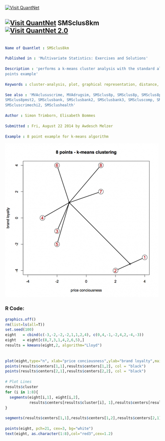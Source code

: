 
[<img src="https://github.com/QuantLet/Styleguide-and-FAQ/blob/master/pictures/banner.png" width="880" alt="Visit QuantNet">](http://quantlet.de/index.php?p=info)

## [<img src="https://github.com/QuantLet/Styleguide-and-Validation-procedure/blob/master/pictures/qloqo.png" alt="Visit QuantNet">](http://quantlet.de/) **SMSclus8km** [<img src="https://github.com/QuantLet/Styleguide-and-Validation-procedure/blob/master/pictures/QN2.png" width="60" alt="Visit QuantNet 2.0">](http://quantlet.de/d3/ia)

```yaml

Name of Quantlet : SMSclus8km

Published in : 'Multivariate Statistics: Exercises and Solutions'

Description : 'performs a k-means cluster analysis with the standard algorithm (Lloyds) on an 8
points example'

Keywords : cluster-analysis, plot, graphical representation, distance, partitioning

See also : 'MVAclususcrime, MVAdrugsim, SMSclus8p, SMSclus8p, SMSclus8pd, SMSclus8pd,
SMSclus8pmst2, SMSclusbank, SMSclusbank2, SMSclusbank3, SMScluscomp, SMScluscrime,
SMScluscrimechi2, SMSclushealth'

Author : Simon Trimborn, Elisabeth Bommes

Submitted : Fri, August 22 2014 by Awdesch Melzer

Example : 8 point example for k-means algorithm

```

![Picture1](SMSclus8km.png)


### R Code:
```r
graphics.off()
rm(list=ls(all=T))
set.seed(100)
eight   = cbind(c(-3,-2,-2,-2,1,1,2,4), c(0,4,-1,-2,4,2,-4,-3))
eight   = eight[c(8,7,3,1,4,2,6,5),]
results = kmeans(eight,2, algorithm="Lloyd")


plot(eight,type="n", xlab="price conciousness",ylab="brand loyalty",main="8 points - k-means clustering", xlim=c(-4,4))
points(results$centers[1,1],results$centers[1,2], col = "black")
points(results$centers[2,1],results$centers[2,2], col = "black")

# Plot Lines
results$cluster
for (i in 1:8){
  segments(eight[i,1], eight[i,2],
           results$centers[results$cluster[i], 1],results$centers[results$cluster[i], 2],lwd=2)
}

segments(results$centers[1,1],results$centers[1,2],results$centers[2,1],results$centers[2,2],lwd=2)

points(eight, pch=21, cex=3, bg="white")
text(eight, as.character(1:8),col="red3",cex=1.2)


```
